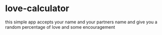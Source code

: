# love-calculator
this simple app accepts your name and your partners name and give you a random percentage of love and some encouragement
